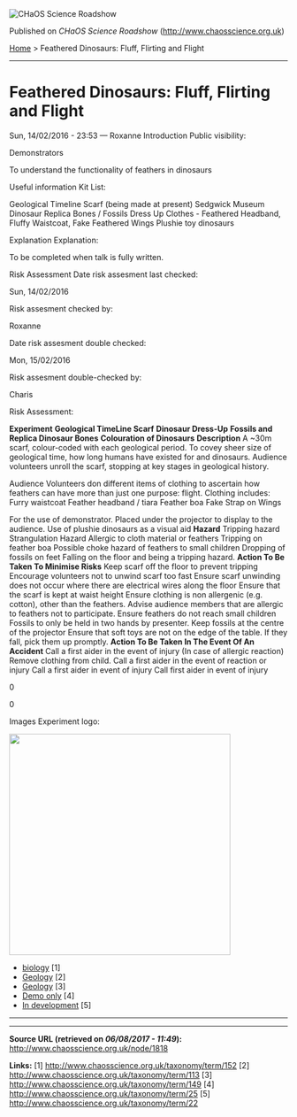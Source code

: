 <img src="http://www.chaosscience.org.uk/sites/default/files/garland_logo.png" alt="CHaOS Science Roadshow" id="logo" class="print-logo" />

Published on *CHaOS Science Roadshow* (<http://www.chaosscience.org.uk>)

[Home](http://www.chaosscience.org.uk/) &gt; Feathered Dinosaurs: Fluff, Flirting and Flight

------------------------------------------------------------------------

Feathered Dinosaurs: Fluff, Flirting and Flight
===============================================

<span class="submitted">Sun, 14/02/2016 - 23:53 — Roxanne</span>
Introduction
Public visibility: 

Demonstrators

To understand the functionality of feathers in dinosaurs

Useful information
Kit List: 

Geological Timeline Scarf (being made at present)
Sedgwick Museum Dinosaur Replica Bones / Fossils
Dress Up Clothes - Feathered Headband, Fluffy Waistcoat, Fake Feathered Wings
Plushie toy dinosaurs

Explanation
Explanation: 

To be completed when talk is fully written.

Risk Assessment
Date risk assesment last checked: 

<span class="date-display-single">Sun, 14/02/2016</span>

Risk assesment checked by: 

Roxanne

Date risk assesment double checked: 

<span class="date-display-single">Mon, 15/02/2016</span>

Risk assesment double-checked by: 

Charis

Risk Assessment: 

**Experiment**
**Geological TimeLine Scarf**
**Dinosaur Dress-Up**
**Fossils and Replica Dinosaur Bones**
**Colouration of Dinosaurs**
**Description**
A ~30m scarf, colour-coded with each geological period.
To covey sheer size of geological time, how long humans have existed for and dinosaurs.
Audience volunteers unroll the scarf, stopping at key stages in geological history.

Audience Volunteers don different items of clothing to ascertain how feathers can have more than just one purpose: flight.
Clothing includes:
Furry waistcoat
Feather headband / tiara
Feather boa
Fake Strap on Wings

For the use of demonstrator. Placed under the projector to display to the audience.
Use of plushie dinosaurs as a visual aid
**Hazard**
Tripping hazard
Strangulation Hazard
Allergic to cloth material or feathers
Tripping on feather boa
Possible choke hazard of feathers to small children
Dropping of fossils on feet
Falling on the floor and being a tripping hazard.
**Action To Be Taken To Minimise Risks**
Keep scarf off the floor to prevent tripping
Encourage volunteers not to unwind scarf too fast
Ensure scarf unwinding does not occur where there are electrical wires along the floor
Ensure that the scarf is kept at waist height
Ensure clothing is non allergenic (e.g. cotton), other than the feathers.
Advise audience members that are allergic to feathers not to participate.
Ensure feathers do not reach small children
Fossils to only be held in two hands by presenter.
Keep fossils at the centre of the projector
Ensure that soft toys are not on the edge of the table.
If they fall, pick them up promptly.
**Action To Be Taken In The Event Of An Accident**
Call a first aider in the event of injury
(In case of allergic reaction) Remove clothing from child.
Call a first aider in the event of reaction or injury
Call a first aider in event of injury
Call first aider in event of injury

0

0

Images
Experiment logo: 

<img src="http://www.chaosscience.org.uk/sites/default/files/imagefield_default_images/unknownexpt.png?1321624030" class="imagefield imagefield-field_experiment_logo" width="400" height="400" />

-   [biology](http://www.chaosscience.org.uk/taxonomy/term/152) <span class="print-footnote">\[1\]</span>
-   [Geology](http://www.chaosscience.org.uk/taxonomy/term/113) <span class="print-footnote">\[2\]</span>
-   [Geology](http://www.chaosscience.org.uk/taxonomy/term/149) <span class="print-footnote">\[3\]</span>
-   [Demo only](http://www.chaosscience.org.uk/taxonomy/term/25 "Demonstration type experiments and lectures, not suitable for assignment for standard events.") <span class="print-footnote">\[4\]</span>
-   [In development](http://www.chaosscience.org.uk/taxonomy/term/22 "This experiment doesn't actually exist yet, but might in the future!") <span class="print-footnote">\[5\]</span>

****

------------------------------------------------------------------------

**Source URL (retrieved on *06/08/2017 - 11:49*):** <http://www.chaosscience.org.uk/node/1818>

**Links:**
\[1\] http://www.chaosscience.org.uk/taxonomy/term/152
\[2\] http://www.chaosscience.org.uk/taxonomy/term/113
\[3\] http://www.chaosscience.org.uk/taxonomy/term/149
\[4\] http://www.chaosscience.org.uk/taxonomy/term/25
\[5\] http://www.chaosscience.org.uk/taxonomy/term/22

